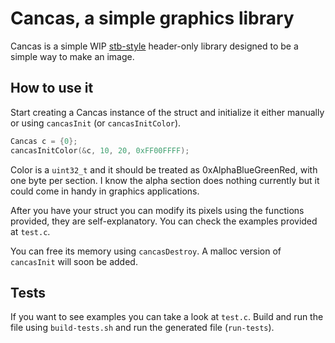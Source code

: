 # Cancas, a simple graphics library

Cancas is a simple WIP [stb-style](https://github.com/nothings/stb "stb repo") header-only library designed to be a simple way to make an image.

## How to use it

Start creating a Cancas instance of the struct and initialize it either manually or using ```cancasInit``` (or ```cancasInitColor```).

```c
Cancas c = {0};
cancasInitColor(&c, 10, 20, 0xFF00FFFF);
```

Color is a ```uint32_t``` and it should be treated as 0xAlphaBlueGreenRed, with one byte per section. I know the alpha section does nothing currently but it could come in handy in graphics applications.

After you have your struct you can modify its pixels using the functions provided, they are self-explanatory. You can check the examples provided at ```test.c```.

You can free its memory using ```cancasDestroy```. A malloc version of ```cancasInit``` will soon be added.

## Tests

If you want to see examples you can take a look at ```test.c```. Build and run the file using ```build-tests.sh``` and run the generated file (```run-tests```).
